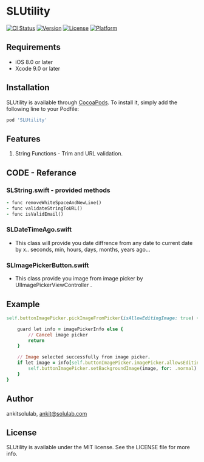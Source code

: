 # SLUtility

[![CI Status](https://img.shields.io/travis/ankitsolulab/SLUtility.svg?style=flat)](https://travis-ci.org/ankitsolulab/SLUtility)
[![Version](https://img.shields.io/cocoapods/v/SLUtility.svg?style=flat)](https://cocoapods.org/pods/SLUtility)
[![License](https://img.shields.io/cocoapods/l/SLUtility.svg?style=flat)](https://cocoapods.org/pods/SLUtility)
[![Platform](https://img.shields.io/cocoapods/p/SLUtility.svg?style=flat)](https://cocoapods.org/pods/SLUtility)


## Requirements

-  iOS 8.0 or later
-  Xcode 9.0 or later

## Installation

SLUtility is available through [CocoaPods](https://cocoapods.org). To install
it, simply add the following line to your Podfile:

```ruby
pod 'SLUtility'
```

## Features

1. String Functions -  Trim and URL validation.

## CODE - Referance


### SLString.swift - provided methods

````ruby
- func removeWhiteSpaceAndNewLine()
- func validateStringToURL()
- func isValidEmail()
````

### SLDateTimeAgo.swift
- This class will provide you date diffrence from any date to current date by x.. seconds, min, hours, days, months, years ago... 

### SLImagePickerButton.swift

- This class provide you image from image picker by UIImagePickerViewController .

## Example

```ruby
self.buttonImagePicker.pickImageFromPicker(isAllowEditingImage: true) { (imagePickerInfo) in

    guard let info = imagePickerInfo else {
        // Cancel image picker
        return
    }

    // Image selected successfully from image picker.
    if let image = info[self.buttonImagePicker.imagePicker.allowsEditing ? UIImagePickerController.InfoKey.editedImage : UIImagePickerController.InfoKey.originalImage] as? UIImage {
        self.buttonImagePicker.setBackgroundImage(image, for: .normal)
    }
}
```

## Author

ankitsolulab, ankit@solulab.com

## License

SLUtility is available under the MIT license. See the LICENSE file for more info.
